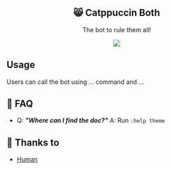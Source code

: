 <p align="center">
  <h2 align="center">😸 Catppuccin Both</h2>
</p>

<p align="center">The bot to rule them all!</p>

<p align="center">
  <img src="https://raw.githubusercontent.com/catppuccin/catppuccin/dev/assets/misc/sample.png"/>
</p>

## Usage

Users can call the bot using ... command and ...

## 🙋 FAQ

- Q: **_"Where can I find the doc?"_**
  A: Run `:help theme`

## 💝 Thanks to

- [Human](https://github.com/catppuccin)
